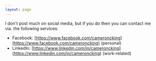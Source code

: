 ```yaml
---
layout: page
---
```


I don't post much on social media, but if you do then you can contact me via.
the following services:

- Facebook: [https://www.facebook.com/cameroncking](https://www.facebook.com/cameroncking) (personal)
- LinkedIn: [https://www.linkedin.com/in/cameroncking](https://www.linkedin.com/in/cameroncking) (work-related)
